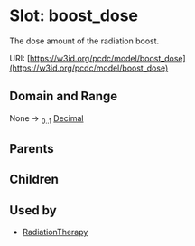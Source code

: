 
# Slot: boost_dose


The dose amount of the radiation boost.

URI: [https://w3id.org/pcdc/model/boost_dose](https://w3id.org/pcdc/model/boost_dose)


## Domain and Range

None &#8594;  <sub>0..1</sub> [Decimal](types/Decimal.md)

## Parents


## Children


## Used by

 * [RadiationTherapy](RadiationTherapy.md)
